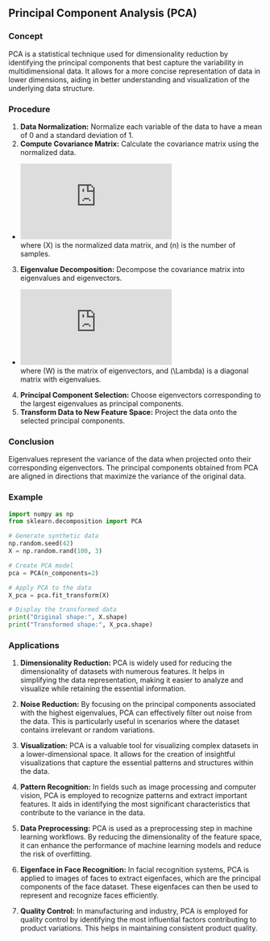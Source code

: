 ## Principal Component Analysis (PCA)

### Concept
PCA is a statistical technique used for dimensionality reduction by identifying the principal components that best capture the variability in multidimensional data. It allows for a more concise representation of data in lower dimensions, aiding in better understanding and visualization of the underlying data structure.

### Procedure
1. **Data Normalization:** Normalize each variable of the data to have a mean of 0 and a standard deviation of 1.
2. **Compute Covariance Matrix:** Calculate the covariance matrix using the normalized data.
 - ![Covariance matrix](https://latex.codecogs.com/svg.latex?%5Ctext%7BCovariance%20matrix%7D%20%3D%20%5Cfrac%7B1%7D%7Bn-1%7D%20X%5ET%20X)      
where \(X\) is the normalized data matrix, and \(n\) is the number of samples.

3. **Eigenvalue Decomposition:** Decompose the covariance matrix into eigenvalues and eigenvectors.   
 - ![Covariance matrix](https://latex.codecogs.com/svg.latex?%5Ctext%7BCovariance%20matrix%7D%20%3D%20W%20%5CLambda%20W%5ET)      
where \(W\) is the matrix of eigenvectors, and \(\Lambda\) is a diagonal matrix with eigenvalues.

4. **Principal Component Selection:** Choose eigenvectors corresponding to the largest eigenvalues as principal components.
5. **Transform Data to New Feature Space:** Project the data onto the selected principal components.

### Conclusion
Eigenvalues represent the variance of the data when projected onto their corresponding eigenvectors. The principal components obtained from PCA are aligned in directions that maximize the variance of the original data.

### Example
```python
import numpy as np
from sklearn.decomposition import PCA

# Generate synthetic data
np.random.seed(42)
X = np.random.rand(100, 3)

# Create PCA model
pca = PCA(n_components=2)

# Apply PCA to the data
X_pca = pca.fit_transform(X)

# Display the transformed data
print("Original shape:", X.shape)
print("Transformed shape:", X_pca.shape)
```

### Applications

1. **Dimensionality Reduction:** PCA is widely used for reducing the dimensionality of datasets with numerous features. It helps in simplifying the data representation, making it easier to analyze and visualize while retaining the essential information.

2. **Noise Reduction:** By focusing on the principal components associated with the highest eigenvalues, PCA can effectively filter out noise from the data. This is particularly useful in scenarios where the dataset contains irrelevant or random variations.

3. **Visualization:** PCA is a valuable tool for visualizing complex datasets in a lower-dimensional space. It allows for the creation of insightful visualizations that capture the essential patterns and structures within the data.

4. **Pattern Recognition:** In fields such as image processing and computer vision, PCA is employed to recognize patterns and extract important features. It aids in identifying the most significant characteristics that contribute to the variance in the data.

5. **Data Preprocessing:** PCA is used as a preprocessing step in machine learning workflows. By reducing the dimensionality of the feature space, it can enhance the performance of machine learning models and reduce the risk of overfitting.

6. **Eigenface in Face Recognition:** In facial recognition systems, PCA is applied to images of faces to extract eigenfaces, which are the principal components of the face dataset. These eigenfaces can then be used to represent and recognize faces efficiently.

7. **Quality Control:** In manufacturing and industry, PCA is employed for quality control by identifying the most influential factors contributing to product variations. This helps in maintaining consistent product quality.


